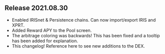 ## Release 2021.08.30

* Enabled IRISnet & Persistence chains. Can now import/export IRIS and XPRT.
* Added Reward APY to the Pool screen.
* The arbitrage coloring was backwards! This has been fixed and a tooltip has been added for explanation.
* This changelog! Reference here to see new additions to the DEX.
